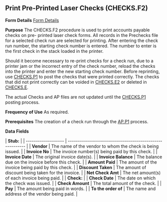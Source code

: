 ## Print Pre-Printed Laser Checks (CHECKS.F2)
<PageHeader />

**Form Details**
[Form Details](../CHECKS-F2-1/README.md)

**Purpose**
The CHECKS.F2 procedure is used to print accounts payable checks on pre-
printed laser check forms. All records in the Prechecks file for a selected
check run are selected for printing. After entering the check run number, the
starting check number is entered. The number to enter is the first check in
the stack loaded in the printer.

Should it become necessary to re-print checks for a check run, due to a
printer jam or the incorrect entry of the check number, reload the checks into
the printer and enter the new starting check number. Before reprinting, use
[CHECKS.P1](../CHECKS-P1/README.md) to post the checks that were printed correctly. The
checks that did not print correctly can be voided in
[CHECKS.E2](../CHECKS-E2/README.md) or deleted in [CHECKS.E](../CHECKS-E/README.md).

The actual Checks and AP files are not updated until the
[CHECKS.P1](../CHECKS-P1/README.md) posting process.

**Frequency of Use**
As required.

**Prerequisites**
The creation of a check run through the [AP.P1](../AP-P1/README.md) process.

**Data Fields**

| **Stub:**           |
| ------------------- | --------------------------------------------------------- |
| **Vendor**          | The name of the vendor to whom the check is being issued. |
| **Invoice No**      | The invoice number(s) being paid by this check.           |
| **Invoice Date**    | The original invoice date(s).                             |
| **Invoice Balance** | The balance due on the invoice before this check.         |
| **Amount Paid**     | The amount of the invoice being paid by this check.       |
| **Discount Taken**  | The amount of discount being taken for the invoice.       |
| **Net Check Amt**   | The net amount(s) of each invoice being paid.             |
| **Check:**          |
| **Check Date**      | The date on which the check was issued.                   |
| **Check Amount**    | The total amount of the check.                            |
| **Pay**             | The amount being paid in words.                           |
| **To the order of** | The name and address of the vendor being paid.            |

<badge text= "Version 8.10.57 " vertical="middle" />

<PageFooter />
